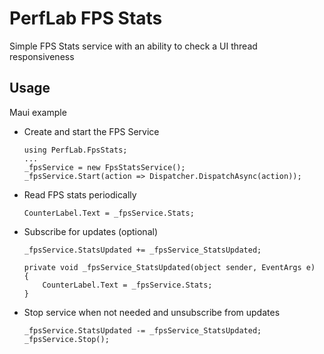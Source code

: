 # PerfLab FPS Stats

Simple FPS Stats service with an ability to check a UI thread responsiveness

## Usage 

Maui example

- Create and start the FPS Service
  ```MAUI
  using PerfLab.FpsStats; 
  ...
  _fpsService = new FpsStatsService();
  _fpsService.Start(action => Dispatcher.DispatchAsync(action));
  ```
- Read FPS stats periodically
  ```MAUI
  CounterLabel.Text = _fpsService.Stats;
  ```
- Subscribe for updates (optional)
  ```
  _fpsService.StatsUpdated += _fpsService_StatsUpdated;

  private void _fpsService_StatsUpdated(object sender, EventArgs e)
  {
      CounterLabel.Text = _fpsService.Stats;
  }
  ```
- Stop service when not needed and unsubscribe from updates 
  ```MAUI
  _fpsService.StatsUpdated -= _fpsService_StatsUpdated;
  _fpsService.Stop();
  ```
